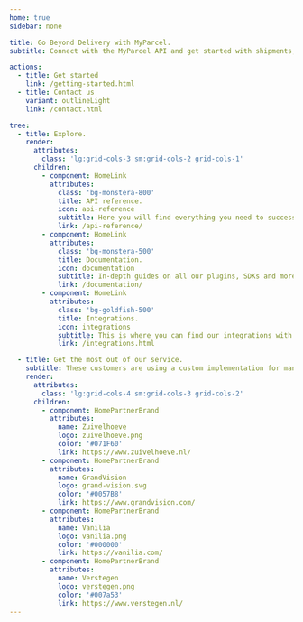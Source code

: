 ```yaml
---
home: true
sidebar: none

title: Go Beyond Delivery with MyParcel.
subtitle: Connect with the MyParcel API and get started with shipments, returns and more.

actions:
  - title: Get started
    link: /getting-started.html
  - title: Contact us
    variant: outlineLight
    link: /contact.html

tree:
  - title: Explore.
    render:
      attributes:
        class: 'lg:grid-cols-3 sm:grid-cols-2 grid-cols-1'
      children:
        - component: HomeLink
          attributes:
            class: 'bg-monstera-800'
            title: API reference.
            icon: api-reference
            subtitle: Here you will find everything you need to successfully communicate with our API.
            link: /api-reference/
        - component: HomeLink
          attributes:
            class: 'bg-monstera-500'
            title: Documentation.
            icon: documentation
            subtitle: In-depth guides on all our plugins, SDKs and more.
            link: /documentation/
        - component: HomeLink
          attributes:
            class: 'bg-goldfish-500'
            title: Integrations.
            icon: integrations
            subtitle: This is where you can find our integrations with various external services and platforms.
            link: /integrations.html

  - title: Get the most out of our service.
    subtitle: These customers are using a custom implementation for managing their MyParcel shipments.
    render:
      attributes:
        class: 'lg:grid-cols-4 sm:grid-cols-3 grid-cols-2'
      children:
        - component: HomePartnerBrand
          attributes:
            name: Zuivelhoeve
            logo: zuivelhoeve.png
            color: '#071F60'
            link: https://www.zuivelhoeve.nl/
        - component: HomePartnerBrand
          attributes:
            name: GrandVision
            logo: grand-vision.svg
            color: '#0057B8'
            link: https://www.grandvision.com/
        - component: HomePartnerBrand
          attributes:
            name: Vanilia
            logo: vanilia.png
            color: '#000000'
            link: https://vanilia.com/
        - component: HomePartnerBrand
          attributes:
            name: Verstegen
            logo: verstegen.png
            color: '#007a53'
            link: https://www.verstegen.nl/
---
```

